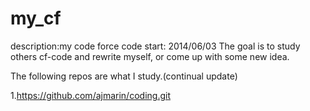 my_cf
=====

description:my code force code
start: 2014/06/03
The goal is to study others cf-code and rewrite myself, or come up with some new idea.

The following repos are what I study.(continual update)

1.https://github.com/ajmarin/coding.git
